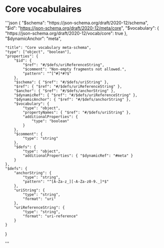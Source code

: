 # Core vocabulaires

'''json
{
"$schema": "https://json-schema.org/draft/2020-12/schema",
    "$id": "https://json-schema.org/draft/2020-12/meta/core",
"$vocabulary": {
        "https://json-schema.org/draft/2020-12/vocab/core": true
    },
    "$dynamicAnchor": "meta",

    "title": "Core vocabulary meta-schema",
    "type": ["object", "boolean"],
    "properties": {
        "$id": {
            "$ref": "#/$defs/uriReferenceString",
            "$comment": "Non-empty fragments not allowed.",
            "pattern": "^[^#]*#?$"
        },
        "$schema": { "$ref": "#/$defs/uriString" },
        "$ref": { "$ref": "#/$defs/uriReferenceString" },
        "$anchor": { "$ref": "#/$defs/anchorString" },
        "$dynamicRef": { "$ref": "#/$defs/uriReferenceString" },
        "$dynamicAnchor": { "$ref": "#/$defs/anchorString" },
        "$vocabulary": {
            "type": "object",
            "propertyNames": { "$ref": "#/$defs/uriString" },
            "additionalProperties": {
                "type": "boolean"
            }
        },
        "$comment": {
            "type": "string"
        },
        "$defs": {
            "type": "object",
            "additionalProperties": { "$dynamicRef": "#meta" }
        }
    },
    "$defs": {
        "anchorString": {
            "type": "string",
            "pattern": "^[A-Za-z_][-A-Za-z0-9._]*$"
        },
        "uriString": {
            "type": "string",
            "format": "uri"
        },
        "uriReferenceString": {
            "type": "string",
            "format": "uri-reference"
        }
    }

}

'''
